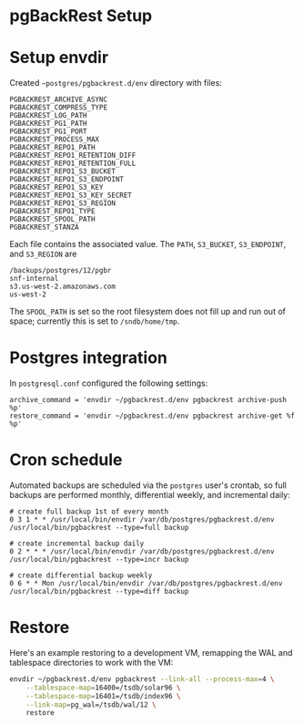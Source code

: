 # pgBackRest Setup

# Setup envdir

Created `~postgres/pgbackrest.d/env` directory with files:

```
PGBACKREST_ARCHIVE_ASYNC
PGBACKREST_COMPRESS_TYPE
PGBACKREST_LOG_PATH
PGBACKREST_PG1_PATH
PGBACKREST_PG1_PORT
PGBACKREST_PROCESS_MAX
PGBACKREST_REPO1_PATH
PGBACKREST_REPO1_RETENTION_DIFF
PGBACKREST_REPO1_RETENTION_FULL
PGBACKREST_REPO1_S3_BUCKET
PGBACKREST_REPO1_S3_ENDPOINT
PGBACKREST_REPO1_S3_KEY
PGBACKREST_REPO1_S3_KEY_SECRET
PGBACKREST_REPO1_S3_REGION
PGBACKREST_REPO1_TYPE
PGBACKREST_SPOOL_PATH
PGBACKREST_STANZA
```

Each file contains the associated value. The `PATH`, `S3_BUCKET`, `S3_ENDPOINT`, and `S3_REGION` are

```
/backups/postgres/12/pgbr
snf-internal
s3.us-west-2.amazonaws.com
us-west-2
```

The `SPOOL_PATH` is set so the root filesystem does not fill up and run out of space; currently this
is set to `/sndb/home/tmp`.


# Postgres integration

In `postgresql.conf` configured the following settings:

```
archive_command = 'envdir ~/pgbackrest.d/env pgbackrest archive-push %p'
restore_command = 'envdir ~/pgbackrest.d/env pgbackrest archive-get %f %p'
```

# Cron schedule

Automated backups are scheduled via the `postgres` user's crontab, so full backups are performed
monthly, differential weekly, and incremental daily:

```
# create full backup 1st of every month
0 3 1 * * /usr/local/bin/envdir /var/db/postgres/pgbackrest.d/env /usr/local/bin/pgbackrest --type=full backup

# create incremental backup daily
0 2 * * * /usr/local/bin/envdir /var/db/postgres/pgbackrest.d/env /usr/local/bin/pgbackrest --type=incr backup

# create differential backup weekly
0 6 * * Mon /usr/local/bin/envdir /var/db/postgres/pgbackrest.d/env /usr/local/bin/pgbackrest --type=diff backup
```

# Restore

Here's an example restoring to a development VM, remapping the WAL and tablespace directories to
work with the VM:

```sh
envdir ~/pgbackrest.d/env pgbackrest --link-all --process-max=4 \
	--tablespace-map=16400=/tsdb/solar96 \
	--tablespace-map=16401=/tsdb/index96 \
	--link-map=pg_wal=/tsdb/wal/12 \
	restore
```
